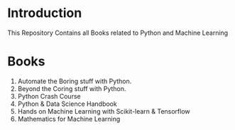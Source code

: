 # Introduction

This Repository Contains all Books related to Python and Machine Learning

# Books

1. Automate the Boring stuff with Python.
2. Beyond the Coring stuff with Python. 
3. Python Crash Course
4. Python & Data Science Handbook
5. Hands on Machine Learning with Scikit-learn & Tensorflow
6. Mathematics for Machine Learning